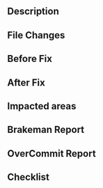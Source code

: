 
## Description

## File Changes

## Before Fix

## After Fix

## Impacted areas

## Brakeman Report

## OverCommit Report

## Checklist
